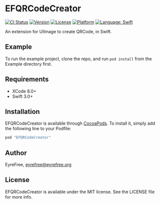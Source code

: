 # EFQRCodeCreator

[![CI Status](http://img.shields.io/travis/EyreFree/EFQRCodeCreator.svg?style=flat)](https://travis-ci.org/EyreFree/EFQRCodeCreator)
[![Version](https://img.shields.io/cocoapods/v/EFQRCodeCreator.svg?style=flat)](http://cocoapods.org/pods/EFQRCodeCreator)
[![License](https://img.shields.io/cocoapods/l/EFQRCodeCreator.svg?style=flat)](http://cocoapods.org/pods/EFQRCodeCreator)
[![Platform](https://img.shields.io/cocoapods/p/EFQRCodeCreator.svg?style=flat)](http://cocoapods.org/pods/EFQRCodeCreator)
[![Language: Swift](https://img.shields.io/badge/language-swift-orange.svg)](https://travis-ci.org/EyreFree/EFQRCodeCreator)

An extension for UIImage to create QRCode, in Swift.

## Example

To run the example project, clone the repo, and run `pod install` from the Example directory first.

## Requirements

- XCode 8.0+
- Swift 3.0+

## Installation

EFQRCodeCreator is available through [CocoaPods](http://cocoapods.org). To install
it, simply add the following line to your Podfile:

```ruby
pod "EFQRCodeCreator"
```

## Author

EyreFree, eyrefree@eyrefree.org

## License

EFQRCodeCreator is available under the MIT license. See the LICENSE file for more info.
